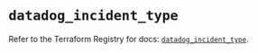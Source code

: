 # `datadog_incident_type`

Refer to the Terraform Registry for docs: [`datadog_incident_type`](https://registry.terraform.io/providers/datadog/datadog/3.71.0/docs/resources/incident_type).
